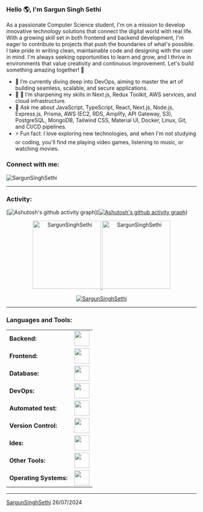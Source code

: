<!---
SargunSinghSethi/SargunSinghSethi is a ✨ special ✨ repository because its `README.md` (this file) appears on your GitHub profile.
You can click the Preview link to take a look at your changes.
--->

<link rel="stylesheet" type='text/css' href="https://cdn.jsdelivr.net/gh/devicons/devicon@latest/devicon.min.css" />

### Hello 🌎, I'm Sargun Singh Sethi

As a passionate Computer Science student, I'm on a mission to develop innovative technology solutions that connect the digital world with real life. With a growing skill set in both frontend and backend development, I'm eager to contribute to projects that push the boundaries of what's possible. I take pride in writing clean, maintainable code and designing with the user in mind. I'm always seeking opportunities to learn and grow, and I thrive in environments that value creativity and continuous improvement. Let's build something amazing together! 🚀


  - 🔭 I’m currently diving deep into DevOps, aiming to master the art of building seamless, scalable, and secure applications.
  - 🌱 🌱 I’m sharpening my skills in Next.js, Redux Toolkit, AWS services, and cloud infrastructure.
  - 💬 Ask me about JavaScript, TypeScript, React, Next.js, Node.js, Express.js, Prisma, AWS (EC2, RDS, Amplify, API Gateway, S3), PostgreSQL, MongoDB, Tailwind CSS, Material UI, Docker, Linux, Git, and CI/CD pipelines.
  - ⚡ Fun fact: I love exploring new technologies, and when I'm not studying or coding, you'll find me playing video games, listening to music, or watching movies.

<h3 align="left">Connect with me:</h3>
<p align="left">
<a href="https://x.com/Sargun_S_Sethi" target="blank"><i align="center" class="devicon-x-original" alt="Sargun_S_Sethi" height="40" width="60" ></i>
</a>
<a href="https://www.linkedin.com/in/sargun-singh-sethi-3a32b3242/" target="blank"><i align="center" class="devicon-linkedin-plain colored" alt="Sargun_S_Sethi" height="40" width="60" ></i>
</a>
</p>

<p align="left"> <img src="https://komarev.com/ghpvc/?username=RResabala2015&label=Profile%20views&color=0e75b6&style=flat" alt="SargunSinghSethi" /> </p>


------
<h3 align="left">Activity:</h3>

[![Ashutosh's github activity graph](https://github-readme-activity-graph.vercel.app/graph?username=SargunSinghSethi&bg_color=100f0f&color=4c5e9e&line=4c569e&point=403e41&area=true&hide_border=true)]([![Ashutosh's github activity graph](https://github-readme-activity-graph.vercel.app/graph?username=SargunSinghSethi&bg_color=001338&color=adb1f0&line=8fabd6&point=5257ff&area=true&hide_border=true)](https://github.com/ashutosh00710/github-readme-activity-graph))

<div align="center">
  <a href="https://github.com/SargunSinghSethi">
    <img height="180em" src="https://github-readme-stats.vercel.app/api/top-langs?username=SargunSinghSethi&show_icons=true&locale=en&layout=compact&theme=tokyonight" alt="SargunSinghSethi"/>
    <img height="180em" src="https://github-readme-stats.vercel.app/api?username=SargunSinghSethi&show_icons=true&locale=en&layout=compact&theme=tokyonight" alt="SargunSinghSethi"/>
  </a>
</div>
<p align="center">
  <a href="https://github.com/SargunSinghSethi">
    <img src="https://github-readme-streak-stats.herokuapp.com/?user=SargunSinghSethi&&theme=tokyonight" alt="SargunSinghSethi" />
  </a>
</p>

------
<h3 align="left">Languages and Tools:</h3>
<table>
    <tr>
        <td style="font-weight: bold; padding-right: 10px; vertical-align: center; border: none;">Backend:</td>
        <td><img height="40" src="https://skillicons.dev/icons?i=,java,cs,nodejs,express,"/></td>
    </tr>
    <tr>
        <td style="font-weight: bold; padding-right: 10px; vertical-align: center;">Frontend:</td>
        <td><img height="40" src="https://skillicons.dev/icons?i=vue,vuetify,react,mui,bootstrap,html,css,sass,js,ts,figma"/></td>
    </tr>
    <tr>
        <td style="font-weight: bold; padding-right: 10px; vertical-align: center; border: none;">Database:</td>
        <td><img height="40" src="https://skillicons.dev/icons?i=mysql,postgresql,mongodb,elasticsearch"/></td>
    </tr>
    <tr>
        <td style="font-weight: bold; padding-right: 10px; vertical-align: center; border: none;">DevOps:</td>
        <td><img height="40" src="https://skillicons.dev/icons?i=docker,kubernetes,gcp,terraform,jenkins,githubactions,gitlarun"/></td>
    </tr>
    <tr>
        <td style="font-weight: bold; padding-right: 10px; vertical-align: center; border: none;">Automated test:</td>
        <td><img height="40" src="https://skillicons.dev/icons?i=selenium,jest,pytest,phpunit"/></td>
    </tr>
    <tr>
        <td style="font-weight: bold; padding-right: 10px; vertical-align: center; border: none;">Version Control:</td>
        <td><img height="40" src="https://skillicons.dev/icons?i=git,github"/></td>
    </tr>
    <tr>
        <td style="font-weight: bold; padding-right: 10px; vertical-align: center; border: none;">Ides:</td>
        <td><img height="40" src="https://skillicons.dev/icons?i=vscode,visualstudio,sublime"/></td>
    </tr>
    <tr>
        <td style="font-weight: bold; padding-right: 10px; vertical-align: center; border: none;">Other Tools:</td>
        <td><img height="40" src="https://skillicons.dev/icons?i=rabbitmq,grafana,bash"/></td>
    </tr>
    <tr>
        <td style="font-weight: bold; padding-right: 10px; vertical-align: center; border: none;">Operating Systems:</td>
        <td><img height="40" src="https://skillicons.dev/icons?i=windows,ubuntu,"/></td>
    </tr>
</table>

------
[SargunSinghSethi](https://github.com/SargunSinghSethi)
26/07/2024
